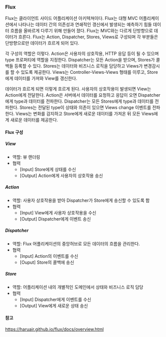 ### Flux
Flux는 클라이언트 사이드 어플리케이션 아키텍쳐이다. Flux는 대형 MVC 어플리케이션에서 나타나는 데이터 간의 의존성과 연쇄적인 갱신에서 발생되는 예측하기 힘들 데이터 흐름을 올바르게 다루기 위해 만들어 졌다.
Flux는 MVC와는 다르게 단방향으로 데이터가 흐른다. 
Flux는 Action, Dispatcher, Stores, Views로 구성되며 각 부분들은 단방향으로만 데이터가 흐르게 되어 있다.

각 구성의 역할은 이렇다. Action은 사용자의 상호작용, HTTP 응답 등이 될 수 있으며 type 프로퍼티에 역할을 지정한다. Dispatcher는 모든 Action을 받으며, Stores가 콜백들 등록할 수 있다. Stores는 데이터와 비즈니스 로직을 담당하고 Views가 변경감시를 할 수 있도록 제공한다. Views는 Controller-Views-Views 형태를 이루고, Store에게 데이터를 가져와 View를 갱신한다.

데이터가 흐르게 되면 이렇게 흐르게 된다. 사용자의 상호작용이 발생되면 View는 Action에게 전달한다. Action은 서버에서 데이터를 요청하고 응답이 오면 Dispatcher에게 type과 데이터를 전파한다. Dispatcher는 모든 Stores에게 type과 데이터를 전파한다. Stores는 전달된 type이 상태와 의존이 있으면 Views change 이벤트를 전파한다. Views는 변화를 감지하고 Store에게 새로운 데이터를 가져온 뒤 모든 Views에게 새로운 데이터를 제공한다.

#### Flux 구성
##### View
- 역할: 뷰 랜더링
- 협력
  - [Input] Store에게 상태를 수신
  - [Output] Action에게 사용자의 상호작용 송신

##### Action
- 역할: 사용자 상호작용을 받아 Dispatcher가 Store에게 송신할 수 있도록 함
- 협력
  - [Input] View에게 사용자 상호작용을 수신
  - [Output] Dispatcher에게 이벤트 송신

##### Dispatcher
- 역할: Flux 어플리케이션의 중앙허브로 모든 데이터의 흐름을 관리한다.
- 협력
  - [Input] Action의 이벤트를 수신
  - [Ouput] Store의 콜백에 송신

##### Store
- 역할: 어플리케이션 내의 개별적인 도메인에서 상태와 비즈니스 로직 담당
- 협력
  - [Input] Dispatcher에게 이벤트를 수신
  - [Output] View에게 새로운 상태 송신

#### 참고
https://haruair.github.io/flux/docs/overview.html